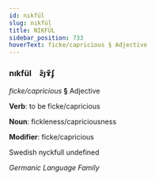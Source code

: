 ```yaml
---
id: nıkfül
slug: nıkfül
title: NIKFÜL
sidebar_position: 733
hoverText: ficke/capricious § Adjective
---
```


### nıkfül&emsp;<span kind="abugida">ƨ̑ȷɤ͊ʄ</span>

*ficke/capricious* **§** Adjective

**Verb**: to be ficke/capricious

**Noun**: fickleness/capriciousness

**Modifier**: ficke/capricious

Swedish nyckfull undefined

*Germanic Language Family*